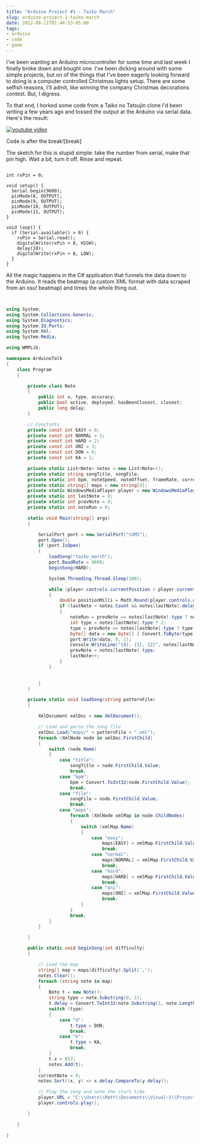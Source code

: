 ```yaml
---
title: "Arduino Project #1 - Taiko March"
slug: arduino-project-1-taiko-march
date: 2012-08-11T01:44:53-05:00
tags:
- arduino
- code
- game
---
```

I've been wanting an Arduino microcontroller for some time and last week I finally broke down and bought one. I've been dicking around with some simple projects, but on of the things that I've been eagerly looking forward to doing is a computer controlled Christmas lights setup. There are some selfish reasons, I'll admit, like winning the company Christmas decorations contest. But, I digress.

To that end, I horked some code from a Taiko no Tatsujin clone I'd been writing a few years ago and tossed the output at the Arduino via serial data. Here's the result:

[![youtube video](https://img.youtube.com/vi/NNB-FKYbRWY/0.jpg)](https://www.youtube.com/watch?v=NNB-FKYbRWY)

Code is after the break![break]

The sketch for this is stupid simple: take the number from serial, make that pin high. Wait a bit, turn it off. Rinse and repeat.

```arduino

int rxPin = 0;

void setup() {
  Serial.begin(9600); 
  pinMode(8, OUTPUT);
  pinMode(9, OUTPUT);
  pinMode(10, OUTPUT);
  pinMode(11, OUTPUT);
}

void loop() {
  if (Serial.available() > 0) {
    rxPin = Serial.read();
    digitalWrite(rxPin + 8, HIGH);
    delay(10);
    digitalWrite(rxPin + 8, LOW);
  }
}

```

All the magic happens in the C# application that funnels the data down to the Arduino. It reads the beatmap (a custom XML format with data scraped from an osu! beatmap) and times the whole thing out.

```c#


using System;
using System.Collections.Generic;
using System.Diagnostics;
using System.IO.Ports;
using System.Xml;
using System.Media;

using WMPLib;

namespace ArduinoTalk
{
	class Program
	{

		private class Note
		{
			public int x, type, accuracy;
			public bool active, deployed, hasBeenClosest, closest;
			public long delay;
		}

		// Constants
		private const int EASY = 0;
		private const int NORMAL = 1;
		private const int HARD = 2;
		private const int ONI = 3;
		private const int DON = 0;
		private const int KA = 1;

		private static List<Note> notes = new List<Note>();
		private static string songTitle, songFile;
		private static int bpm, noteSpeed, noteOffset, frameRate, currentNote;
		private static string[] maps = new string[4];
		private static WindowsMediaPlayer player = new WindowsMediaPlayer();
		private static int lastNote = 0;
		private static int prevNote = 0;
		private static int noteRun = 0;

		static void Main(string[] args)
		{

			SerialPort port = new SerialPort("COM5");
			port.Open();
			if (port.IsOpen)
			{
				loadSong("taiko_march");
				port.BaudRate = 9600;
				beginSong(HARD);

				System.Threading.Thread.Sleep(100);

				while (player.controls.currentPosition < player.currentMedia.duration)
				{
					double positionMilli = Math.Round(player.controls.currentPosition * 1000);
					if (lastNote < notes.Count && notes[lastNote].delay - positionMilli <= 0)
					{
						noteRun = prevNote == notes[lastNote].type ? noteRun + 1 : 0;
						int type = notes[lastNote].type * 2;
						type = prevNote == notes[lastNote].type ? type + noteRun % 2 : type;
						byte[] data = new byte[] { Convert.ToByte(type) };
						port.Write(data, 0, 1);
						Console.WriteLine("{0}, {1}, {2}", notes[lastNote].type, type, noteRun);
						prevNote = notes[lastNote].type;
						lastNote++;
					}
				}
				

			}
		}

		private static void loadSong(string patternFile)
		{

			XmlDocument xmlDoc = new XmlDocument();

			// Load and parse the song file
			xmlDoc.Load("maps/" + patternFile + ".xml");
			foreach (XmlNode node in xmlDoc.FirstChild)
			{
				switch (node.Name)
				{
					case "title":
						songTitle = node.FirstChild.Value;
						break;
					case "bpm":
						bpm = Convert.ToInt32(node.FirstChild.Value);
						break;
					case "file":
						songFile = node.FirstChild.Value;
						break;
					case "maps":
						foreach (XmlNode xmlMap in node.ChildNodes)
						{
							switch (xmlMap.Name)
							{
								case "easy":
									maps[EASY] = xmlMap.FirstChild.Value;
									break;
								case "normal":
									maps[NORMAL] = xmlMap.FirstChild.Value;
									break;
								case "hard":
									maps[HARD] = xmlMap.FirstChild.Value;
									break;
								case "oni":
									maps[ONI] = xmlMap.FirstChild.Value;
									break;
							}
						}
						break;
				}
			}

		}

		public static void beginSong(int difficulty)
		{

			// Load the map
			string[] map = maps[difficulty].Split(',');
			notes.Clear();
			foreach (string note in map)
			{
				Note t = new Note();
				string type = note.Substring(0, 1);
				t.delay = Convert.ToInt32(note.Substring(1, note.Length - 1));
				switch (type)
				{
					case "d":
						t.type = DON;
						break;
					case "k":
						t.type = KA;
						break;
				}
				t.x = 852;
				notes.Add(t);
			}
			currentNote = 0;
			notes.Sort((x, y) => x.delay.CompareTo(y.delay));

			// Play the song and note the start time
			player.URL = "C:\\Users\\Matt\\Documents\\Visual~1\\Projects\\ArduinoTalk\\ArduinoTalk\\bin\\Debug\\maps\\" + songFile;
			player.controls.play();

		}

	}

}

```
